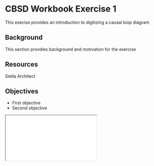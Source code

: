 <link rel="stylesheet" href="mystyle.css">

<div class="header">
   
   <h1>CBSD Workbook Exercise 1</h1>
   This execise provides an introduction to digitizing a causal loop diagram

</div>

<div class="content">

  <h2>Background</h2>
  This section provdies background and motivation for the exercise

  <h2>Resources</h2>
  Stella Architect
                    
  <h2>Objectives</h2>
   <ul>
      <li>First objective</li>
      <li>Second objective</li>
   </ul>

</div>

<div class="main">
<div class="container"> 
  <iframe class="responsive-iframe" src="instructions.html"></iframe>
</div></div>
